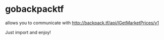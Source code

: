 # gobackpacktf
allows you to communicate with http://backpack.tf/api/IGetMarketPrices/v1

Just import and enjoy!
